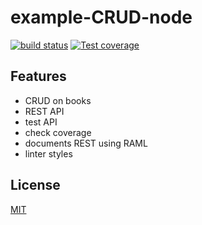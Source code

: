 # example-CRUD-node

  [![build status][travis-image]][travis-url]
  [![Test coverage][codecov-image]][codecov-url]

## Features

  * CRUD on books
  * REST API
  * test API
  * check coverage
  * documents REST using RAML
  * linter styles

## License

[MIT](./LICENSE)

[travis-image]: https://img.shields.io/travis/UNArqui17i-B/example-CRUD-node/master.svg?style=flat-square
[travis-url]: https://travis-ci.org/UNArqui17i-B/example-CRUD-node
[codecov-image]: https://img.shields.io/codecov/c/github/UNArqui17i-B/example-CRUD-node.svg?style=flat-square
[codecov-url]: https://codecov.io/gh/UNArqui17i-B/example-CRUD-node
